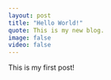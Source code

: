 ```yaml
---
layout: post
title: "Hello World!"
quote: This is my new blog.
image: false
video: false
---
```


This is my first post!